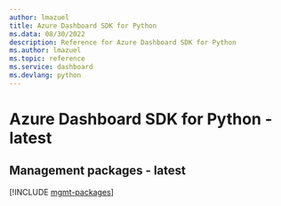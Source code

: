 ```yaml
---
author: lmazuel
title: Azure Dashboard SDK for Python
ms.data: 08/30/2022
description: Reference for Azure Dashboard SDK for Python
ms.author: lmazuel
ms.topic: reference
ms.service: dashboard
ms.devlang: python
---
```

# Azure Dashboard SDK for Python - latest

## Management packages - latest
[!INCLUDE [mgmt-packages](dashboard-mgmt-index.md)]